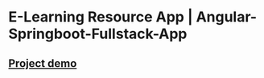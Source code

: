 # E-Learning Resource App | Angular-Springboot-Fullstack-App

## [Project demo](https://drive.google.com/file/d/10nYJL6vHoAGqKWM9Y4FfOHs-RhoMvpMP/view?usp=sharing)

